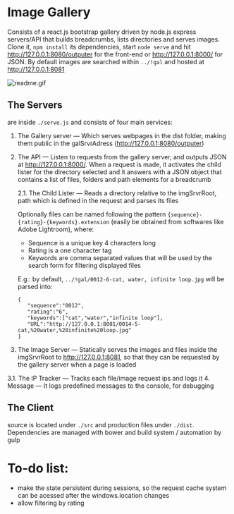 # Image Gallery
Consists of a react.js bootstrap gallery driven by node.js express servers/API that builds breadcrumbs, lists directories and serves images. Clone it, `npm install` its dependencies, start `node serve` and hit http://127.0.0.1:8080/outputer for the front-end or http://127.0.0.1:8000/ for JSON. By default images are searched within `../!gal` and hosted at http://127.0.0.1:8081

![readme.gif](https://github.com/al-lopes/image-gallery/blob/master/readme.gif?raw=true)

## The Servers
are inside `./serve.js` and consists of four main services:

1. The Gallery server &mdash; Which serves webpages in the dist folder, making them public in the galSrvrAdress (http://127.0.0.1:8080/outputer)

2. The API &mdash; Listen to requests from the gallery server, and outputs JSON at http://127.0.0.1:8000/. When a request is made, it activates the child lister for the directory selected and it answers with a JSON object that contains a list of files, folders and path elements for a breadcrumb

   2.1. The Child Lister &mdash; Reads a directory relative to the imgSrvrRoot, path which is defined in the request and parses its files

	 Optionally files can be named following the pattern `{sequence}-{rating}-{keywords}.extension` (easily be obtained from softwares like Adobe Lightroom), where:
	 - Sequence is a unique key 4 characters long
	 - Rating is a one character tag
	 - Keywords are comma separated values that will be used by the search form for filtering displayed files

	 E.g.: by default, `../!gal/0012-6-cat, water, infinite loop.jpg` will be parsed into:
	 ```
	{
		"sequence":"0012",
		"rating":"6",
		"keywords":["cat","water","infinite loop"],
		"URL":"http://127.0.0.1:8081/0014-5-cat,%20water,%20infinite%20loop.jpg"
	}
	 ```
3. The Image Server &mdash; Statically serves the images and files inside the imgSrvrRoot to http://127.0.0.1:8081, so that they can be requested by the gallery server when a page is loaded

  3.1. The IP Tracker &mdash; Tracks each file/image request ips and logs it
4. Message &mdash; It logs predefined messages to the console, for debugging

## The Client
source is located under `./src` and production files under `./dist`. Dependencies are managed with bower and build system / automation by gulp

# To-do list:
- make the state persistent during sessions, so the request cache system can be acessed after the windows.location changes
- allow filtering by rating
